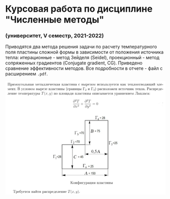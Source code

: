 # Курсовая работа по дисциплине "Численные методы" 
### (университет, V семестр, 2021-2022)
Приводятся два метода решения задачи по расчету температурного
поля пластины сложной формы в зависимости от положения источника
тепла: итерационные - метод Зейделя (Seidel), проекционный - 
метод сопряженных градиентов (Conjugate gradient, CG).
Приведено сравнение эффективности методов.
Все подробности в отчете - файл с расширением `.pdf`.

![](problem.jpg "Условие")
